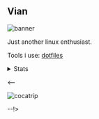 ## Vian

![banner](https://0x0.st/o-zt.png)

Just another linux enthusiast.

Tools i use: [dotfiles](https://github.com/cocatrip/dotfiles)

<details>
<summary>Stats</summary>

![cocatrip's GitHub stats](https://github-readme-stats.vercel.app/api?username=cocatrip&show_icons=true&theme=merko)

![Most Used Language stats](https://github-readme-stats.vercel.app/api/top-langs/?username=cocatrip&layout=compact&theme=merko&exclude_repo=dotfiles,onedark.nvim,rms-support-letter.github.io)

</details>

<-- <p align="left"> <img src="https://komarev.com/ghpvc/?username=cocatrip&label=visitors&color=5fad47&style=flat-square" alt="cocatrip" /> </p> --!>
